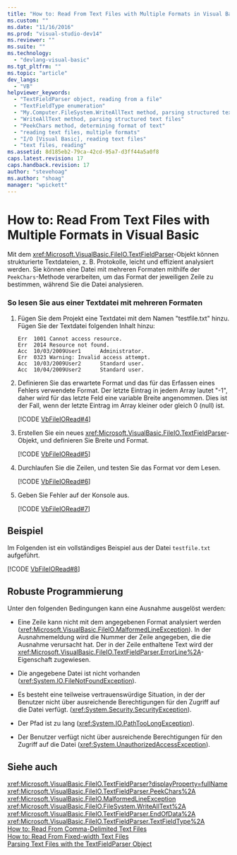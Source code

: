 ```yaml
---
title: "How to: Read From Text Files with Multiple Formats in Visual Basic | Microsoft Docs"
ms.custom: ""
ms.date: "11/16/2016"
ms.prod: "visual-studio-dev14"
ms.reviewer: ""
ms.suite: ""
ms.technology: 
  - "devlang-visual-basic"
ms.tgt_pltfrm: ""
ms.topic: "article"
dev_langs: 
  - "VB"
helpviewer_keywords: 
  - "TextFieldParser object, reading from a file"
  - "TextFieldType enumeration"
  - "My.Computer.FileSystem.WriteAllText method, parsing structured text files"
  - "WriteAllText method, parsing structured text files"
  - "PeekChars method, determining format of text"
  - "reading text files, multiple formats"
  - "I/O [Visual Basic], reading text files"
  - "text files, reading"
ms.assetid: 8d185eb2-79ca-42cd-95a7-d3ff44a5a0f8
caps.latest.revision: 17
caps.handback.revision: 17
author: "stevehoag"
ms.author: "shoag"
manager: "wpickett"
---
```

# How to: Read From Text Files with Multiple Formats in Visual Basic
Mit dem <xref:Microsoft.VisualBasic.FileIO.TextFieldParser>\-Objekt können strukturierte Textdateien, z. B. Protokolle, leicht und effizient analysiert werden.  Sie können eine Datei mit mehreren Formaten mithilfe der `PeekChars`\-Methode verarbeiten, um das Format der jeweiligen Zeile zu bestimmen, während Sie die Datei analysieren.  
  
### So lesen Sie aus einer Textdatei mit mehreren Formaten  
  
1.  Fügen Sie dem Projekt eine Textdatei mit dem Namen "testfile.txt" hinzu.  Fügen Sie der Textdatei folgenden Inhalt hinzu:  
  
    ```  
    Err  1001 Cannot access resource.  
    Err  2014 Resource not found.  
    Acc  10/03/2009User1      Administrator.  
    Err  0323 Warning: Invalid access attempt.  
    Acc  10/03/2009User2      Standard user.  
    Acc  10/04/2009User2      Standard user.  
    ```  
  
2.  Definieren Sie das erwartete Format und das für das Erfassen eines Fehlers verwendete Format.  Der letzte Eintrag in jedem Array lautet "\-1", daher wird für das letzte Feld eine variable Breite angenommen.  Dies ist der Fall, wenn der letzte Eintrag im Array kleiner oder gleich 0 \(null\) ist.  
  
     [!CODE [VbFileIORead#4](../CodeSnippet/VS_Snippets_VBCSharp/VbFileIORead#4)]  
  
3.  Erstellen Sie ein neues <xref:Microsoft.VisualBasic.FileIO.TextFieldParser>\-Objekt, und definieren Sie Breite und Format.  
  
     [!CODE [VbFileIORead#5](../CodeSnippet/VS_Snippets_VBCSharp/VbFileIORead#5)]  
  
4.  Durchlaufen Sie die Zeilen, und testen Sie das Format vor dem Lesen.  
  
     [!CODE [VbFileIORead#6](../CodeSnippet/VS_Snippets_VBCSharp/VbFileIORead#6)]  
  
5.  Geben Sie Fehler auf der Konsole aus.  
  
     [!CODE [VbFileIORead#7](../CodeSnippet/VS_Snippets_VBCSharp/VbFileIORead#7)]  
  
## Beispiel  
 Im Folgenden ist ein vollständiges Beispiel aus der Datei `testfile.txt` aufgeführt.  
  
 [!CODE [VbFileIORead#8](../CodeSnippet/VS_Snippets_VBCSharp/VbFileIORead#8)]  
  
## Robuste Programmierung  
 Unter den folgenden Bedingungen kann eine Ausnahme ausgelöst werden:  
  
-   Eine Zeile kann nicht mit dem angegebenen Format analysiert werden \(<xref:Microsoft.VisualBasic.FileIO.MalformedLineException>\).  In der Ausnahmemeldung wird die Nummer der Zeile angegeben, die die Ausnahme verursacht hat. Der in der Zeile enthaltene Text wird der <xref:Microsoft.VisualBasic.FileIO.TextFieldParser.ErrorLine%2A>\-Eigenschaft zugewiesen.  
  
-   Die angegebene Datei ist nicht vorhanden \(<xref:System.IO.FileNotFoundException>\).  
  
-   Es besteht eine teilweise vertrauenswürdige Situation, in der der Benutzer nicht über ausreichende Berechtigungen für den Zugriff auf die Datei verfügt.  \(<xref:System.Security.SecurityException>\).  
  
-   Der Pfad ist zu lang \(<xref:System.IO.PathTooLongException>\).  
  
-   Der Benutzer verfügt nicht über ausreichende Berechtigungen für den Zugriff auf die Datei \(<xref:System.UnauthorizedAccessException>\).  
  
## Siehe auch  
 <xref:Microsoft.VisualBasic.FileIO.TextFieldParser?displayProperty=fullName>   
 <xref:Microsoft.VisualBasic.FileIO.TextFieldParser.PeekChars%2A>   
 <xref:Microsoft.VisualBasic.FileIO.MalformedLineException>   
 <xref:Microsoft.VisualBasic.FileIO.FileSystem.WriteAllText%2A>   
 <xref:Microsoft.VisualBasic.FileIO.TextFieldParser.EndOfData%2A>   
 <xref:Microsoft.VisualBasic.FileIO.TextFieldParser.TextFieldType%2A>   
 [How to: Read From Comma\-Delimited Text Files](../../../../visual-basic/developing-apps/programming/drives-directories-files/how-to-read-from-comma-delimited-text-files.md)   
 [How to: Read From Fixed\-width Text Files](../../../../visual-basic/developing-apps/programming/drives-directories-files/how-to-read-from-fixed-width-text-files.md)   
 [Parsing Text Files with the TextFieldParser Object](../../../../visual-basic/developing-apps/programming/drives-directories-files/parsing-text-files-with-the-textfieldparser-object.md)